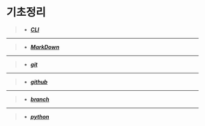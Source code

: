 # **기초정리**
>- _**[CLI](MarkDown/CLI.md)**_
---
>- _**[MarkDown](MarkDown/markdown.md)**_
---
>- _**[git](git_github/git.md)**_
---
>- _**[github](git_github/github.md)**_
---
>- _**[branch](git_github/branch.md)**_
---
>- _**[python](python/python.md)**_
